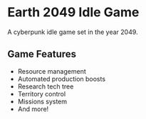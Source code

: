 # Earth 2049 Idle Game

A cyberpunk idle game set in the year 2049.



## Game Features

- Resource management
- Automated production boosts
- Research tech tree
- Territory control
- Missions system
- And more!
